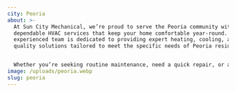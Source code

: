 ```yaml
---
city: Peoria
about: >-
  At Sun City Mechanical, we’re proud to serve the Peoria community with
  dependable HVAC services that keep your home comfortable year-round. Our
  experienced team is dedicated to providing expert heating, cooling, and air
  quality solutions tailored to meet the specific needs of Peoria residents.


  Whether you’re seeking routine maintenance, need a quick repair, or are considering a new system installation, our skilled technicians are here to assist. We’re committed to ensuring your Peoria home remains comfortable and your HVAC system runs efficiently, so you can enjoy a worry-free environment every day.
image: /uploads/peoria.webp
slug: peoria
---
```

